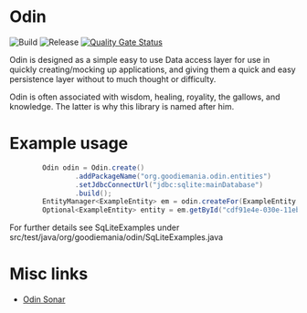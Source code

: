 # Odin
![Build](https://github.com/Goodie01/Odin/workflows/Build/badge.svg)
![Release](https://github.com/Goodie01/Odin/workflows/Release/badge.svg)
[![Quality Gate Status](https://sonarcloud.io/api/project_badges/measure?project=Goodie01_Odin&metric=alert_status)](https://sonarcloud.io/dashboard?id=Goodie01_Odin)

Odin is designed as a simple easy to use Data access layer for use in quickly creating/mocking up applications, and giving them a quick and easy persistence layer without to much thought or difficulty.

Odin is often associated with wisdom, healing, royality, the gallows, and knowledge. The latter is why this library is named after him.

# Example usage
````java
        Odin odin = Odin.create()
                .addPackageName("org.goodiemania.odin.entities")
                .setJdbcConnectUrl("jdbc:sqlite:mainDatabase")
                .build();
        EntityManager<ExampleEntity> em = odin.createFor(ExampleEntity.class);
        Optional<ExampleEntity> entity = em.getById("cdf91e4e-030e-11eb-adc1-0242ac120002");
````
For further details see SqLiteExamples under src/test/java/org/goodiemania/odin/SqLiteExamples.java


# Misc links
* [Odin Sonar](https://sonarcloud.io/dashboard?id=Goodie01_Odin)